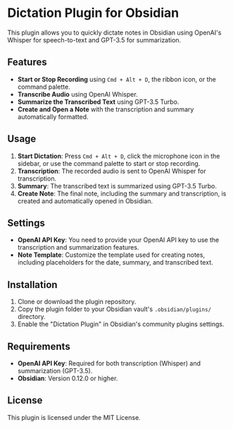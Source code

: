 # Dictation Plugin for Obsidian

This plugin allows you to quickly dictate notes in Obsidian using OpenAI's Whisper for speech-to-text and GPT-3.5 for summarization.

## Features

- **Start or Stop Recording** using `Cmd + Alt + D`, the ribbon icon, or the command palette.
- **Transcribe Audio** using OpenAI Whisper.
- **Summarize the Transcribed Text** using GPT-3.5 Turbo.
- **Create and Open a Note** with the transcription and summary automatically formatted.

## Usage

1. **Start Dictation**: Press `Cmd + Alt + D`, click the microphone icon in the sidebar, or use the command palette to start or stop recording.
2. **Transcription**: The recorded audio is sent to OpenAI Whisper for transcription.
3. **Summary**: The transcribed text is summarized using GPT-3.5 Turbo.
4. **Create Note**: The final note, including the summary and transcription, is created and automatically opened in Obsidian.

## Settings

- **OpenAI API Key**: You need to provide your OpenAI API key to use the transcription and summarization features.
- **Note Template**: Customize the template used for creating notes, including placeholders for the date, summary, and transcribed text.

## Installation

1. Clone or download the plugin repository.
2. Copy the plugin folder to your Obsidian vault's `.obsidian/plugins/` directory.
3. Enable the "Dictation Plugin" in Obsidian's community plugins settings.

## Requirements

- **OpenAI API Key**: Required for both transcription (Whisper) and summarization (GPT-3.5).
- **Obsidian**: Version 0.12.0 or higher.

## License

This plugin is licensed under the MIT License.

